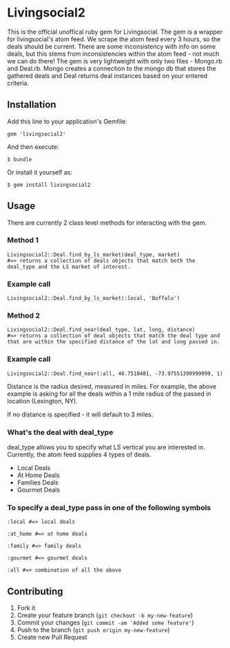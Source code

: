 # Livingsocial2

This is the official unoffical ruby gem for Livingsocial.  The gem is a wrapper for livingsocial's atom feed.  We scrape the atom feed every 3 hours, so the deals should be current.  There are some inconsistency with info on some deals, but this stems from inconsistencies within the atom feed - not much we can do there! The gem is very lightweight with only two files - Mongo.rb and Deal.rb.  Mongo creates a connection to the mongo db that stores the gathered deals and Deal returns deal instances based on your entered criteria.


## Installation

Add this line to your application's Gemfile:

    gem 'livingsocial2'

And then execute:

    $ bundle

Or install it yourself as:

    $ gem install livingsocial2

## Usage

There are currently 2 class level methods for interacting with the gem.
### Method 1

    Livingsocial2::Deal.find_by_ls_market(deal_type, market)
    #=> returns a collection of deals objects that match both the deal_type and the LS market of interest.

### Example call

    Livingsocial2::Deal.find_by_ls_market(:local, 'Buffalo')

### Method 2
    Livingsocial2::Deal.find_near(deal_type, lat, long, distance)
    #=> returns a collection of deal objects that match the deal type and that are within the specified distance of the lat and long passed in.

### Example call

    Livingsocial2::Deal.find_near(:all, 40.7518481, -73.97551399999999, 1)

Distance is the radius desired, measured in miles.  For example, the above example is asking for all the deals within a 1 mile radius of the passed in location (Lexington, NY).

If no distance is specified - it will default to 3 miles.

### What's the deal with deal_type
deal_type allows you to specify what LS vertical you are interested in.  Currently, the atom feed supplies 4 types of deals.
+ Local Deals
+ At Home Deals
+ Families Deals
+ Gourmet Deals

### To specify a deal_type pass in one of the following symbols

    :local #=> local deals

    :at_home #=> at home deals

    :family #=> family deals

    :gourmet #=> gourmet deals

    :all #=> combination of all the above

## Contributing

1. Fork it
2. Create your feature branch (`git checkout -b my-new-feature`)
3. Commit your changes (`git commit -am 'Added some feature'`)
4. Push to the branch (`git push origin my-new-feature`)
5. Create new Pull Request
